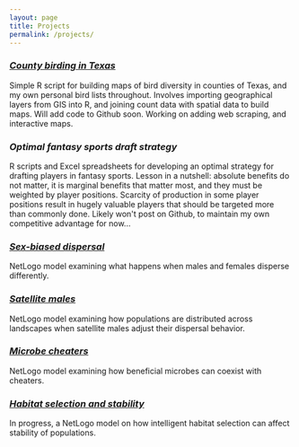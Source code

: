 ```yaml
---
layout: page
title: Projects
permalink: /projects/
---
```


### [*County birding in Texas*](https://aredoubles.github.io/ImportingShapefiles/)
Simple R script for building maps of bird diversity in counties of Texas, and my own personal bird lists throughout. Involves importing geographical layers from GIS into R, and joining count data with spatial data to build maps. Will add code to Github soon. Working on adding web scraping, and interactive maps.

### *Optimal fantasy sports draft strategy*
R scripts and Excel spreadsheets for developing an optimal strategy for drafting players in fantasy sports. Lesson in a nutshell: absolute benefits do not matter, it is marginal benefits that matter most, and they must be weighted by player positions. Scarcity of production in some player positions result in hugely valuable players that should be targeted more than commonly done. Likely won't post on Github, to maintain my own competitive advantage for now...

### [*Sex-biased dispersal*](https://github.com/aredoubles/SexBiasedDispersal)
NetLogo model examining what happens when males and females disperse differently.

### [*Satellite males*](https://github.com/aredoubles/SatelliteMales)
NetLogo model examining how populations are distributed across landscapes when satellite males adjust their dispersal behavior.

### [*Microbe cheaters*](https://github.com/aredoubles/MicrobeCheaters)
NetLogo model examining how beneficial microbes can coexist with cheaters.

### [*Habitat selection and stability*](https://github.com/aredoubles/HabSelStability)
In progress, a NetLogo model on how intelligent habitat selection can affect stability of populations.